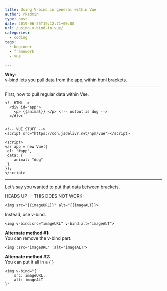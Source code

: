 ```yaml
---
title: Using V-bind in general within Vue
author: rkadmin
type: post
date: 2019-06-25T19:12:21+00:00
url: /using-v-bind-in-vue/
categories:
  - coding
tags:
  - beginner
  - framework
  - vue

---
```

**Why**:    
v-bind lets you pull data from the app, within html brackets. 

<hr class="wp-block-separator" />

First, how to pull regular data within Vue.

<pre class="wp-block-code"><code>&lt;!--HTML-->
  &lt;div id="app">
    &lt;p> {{animal}} &lt;/p> &lt;!-- output is dog -->
  &lt;/div>


&lt;!-- VUE STUFF --> 
&lt;script src="https://cdn.jsdelivr.net/npm/vue">&lt;/script>

&lt;script>
var app = new Vue({
 el: '#app',
 data: {
    animal: "dog"
 }
});
&lt;/script></code></pre>

<hr class="wp-block-separator" />

Let&#8217;s say you wanted to put that data between brackets. 

HEADS UP &#8212; THIS DOES NOT WORK:

<pre class="wp-block-code"><code>&lt;img src="{{imageURL}}" alt="{{imageALT}}></code></pre>

Instead, use v-bind.

<pre class="wp-block-code"><code>&lt;img v-bind:src="imageURL" v-bind:alt="imageALT"></code></pre>

**Alternate method #1:**   
You can remove the v-bind part. 

<pre class="wp-block-code"><code>&lt;img :src="imageURL" :alt="imageALT"></code></pre>

**Alternate method #2:**    
You can put it all in a { } 

<pre class="wp-block-code"><code>&lt;img v-bind="{
    src: imageURL, 
    alt: imageALT
}"</code></pre>